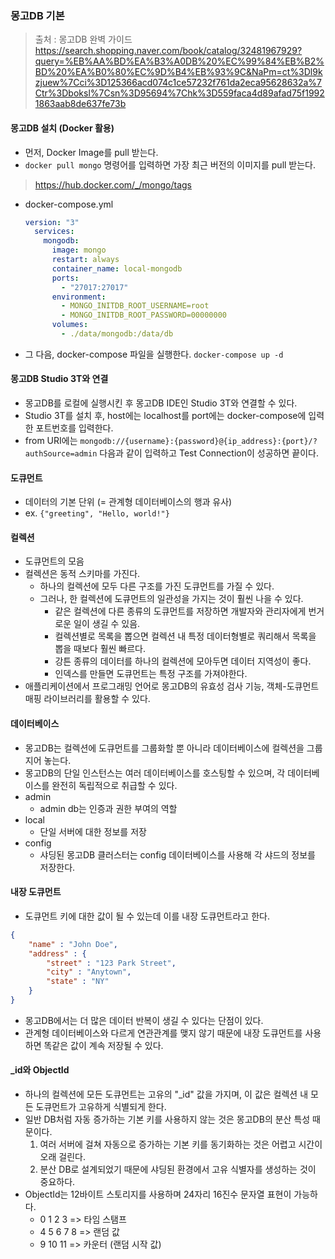### 몽고DB 기본
> 출처 : 몽고DB 완벽 가이드
> https://search.shopping.naver.com/book/catalog/32481967929?query=%EB%AA%BD%EA%B3%A0DB%20%EC%99%84%EB%B2%BD%20%EA%B0%80%EC%9D%B4%EB%93%9C&NaPm=ct%3Dl9kzjuew%7Cci%3D125366acd074c1ce57232f761da2eca95628632a%7Ctr%3Dboksl%7Csn%3D95694%7Chk%3D559faca4d89afad75f19921863aab8de637fe73b

#### 몽고DB 설치 (Docker 활용)
* 먼저, Docker Image를 pull 받는다.
* ```docker pull mongo``` 명령어를 입력하면 가장 최근 버전의 이미지를 pull 받는다.
> https://hub.docker.com/_/mongo/tags
* docker-compose.yml
  ```yaml
  version: "3"
    services:
      mongodb:
        image: mongo
        restart: always
        container_name: local-mongodb
        ports:
          - "27017:27017"
        environment:
          - MONGO_INITDB_ROOT_USERNAME=root
          - MONGO_INITDB_ROOT_PASSWORD=00000000
        volumes:
          - ./data/mongodb:/data/db
  ```
* 그 다음, docker-compose 파일을 실행한다. ```docker-compose up -d```

#### 몽고DB Studio 3T와 연결
* 몽고DB를 로컬에 실행시킨 후 몽고DB IDE인 Studio 3T와 연결할 수 있다.
* Studio 3T를 설치 후, host에는 localhost를 port에는 docker-compose에 입력한 포트번호를 입력한다.
* from URI에는 ```mongodb://{username}:{password}@{ip_address}:{port}/?authSource=admin``` 다음과 같이 입력하고 Test Connection이 성공하면 끝이다.

#### 도큐먼트
* 데이터의 기본 단위 (= 관계형 데이터베이스의 행과 유사)
* ex. ```{"greeting", "Hello, world!"}```

#### 컬렉션
* 도큐먼트의 모음
* 컬렉션은 동적 스키마를 가진다.
  * 하나의 컬렉션에 모두 다른 구조를 가진 도큐먼트를 가질 수 있다.
  * 그러나, 한 컬렉션에 도큐먼트의 일관성을 가지는 것이 훨씬 나을 수 있다.
    * 같은 컬렉션에 다른 종류의 도큐먼트를 저장하면 개발자와 관리자에게 번거로운 일이 생길 수 있음.
    * 컬렉션별로 목록을 뽑으면 컬렉션 내 특정 데이터형별로 쿼리해서 목록을 뽑을 때보다 훨씬 빠르다.
    * 강튼 종류의 데이터를 하나의 컬렉션에 모아두면 데이터 지역성이 좋다.
    * 인덱스를 만들면 도큐먼트는 특정 구조를 가져야한다.
* 애플리케이션에서 프로그래밍 언어로 몽고DB의 유효성 검사 기능, 객체-도큐먼트 매핑 라이브러리를 활용할 수 있다.

#### 데이터베이스
* 몽고DB는 컬렉션에 도큐먼트를 그룹화할 뿐 아니라 데이터베이스에 컬렉션을 그룹 지어 놓는다.
* 몽고DB의 단일 인스턴스는 여러 데이터베이스를 호스팅할 수 있으며, 각 데이터베이스를 완전히 독립적으로 취급할 수 있다.
* admin
  * admin db는 인증과 권한 부여의 역할
* local
  * 단일 서버에 대한 정보를 저장
* config
  * 샤딩된 몽고DB 클러스터는 config 데이터베이스를 사용해 각 샤드의 정보를 저장한다.

#### 내장 도큐먼트
* 도큐먼트 키에 대한 값이 될 수 있는데 이를 내장 도큐먼트라고 한다.
```json
{
    "name" : "John Doe",
    "address" : {
        "street" : "123 Park Street",
        "city" : "Anytown",
        "state" : "NY"
    }
}
```
* 몽고DB에서는 더 많은 데이터 반복이 생길 수 있다는 단점이 있다.
* 관계형 데이터베이스와 다르게 연관관계를 맺지 않기 때문에 내장 도큐먼트를 사용하면 똑같은 값이 계속 저장될 수 있다.

#### _id와 ObjectId
* 하나의 컬렉션에 모든 도큐먼트는 고유의 "_id" 값을 가지며, 이 값은 컬렉션 내 모든 도큐먼트가 고유하게 식별되게 한다.
* 일반 DB처럼 자동 증가하는 기본 키를 사용하지 않는 것은 몽고DB의 분산 특성 때문이다.
  1. 여러 서버에 걸쳐 자동으로 증가하는 기본 키를 동기화하는 것은 어렵고 시간이 오래 걸린다.
  2. 분산 DB로 설계되었기 때문에 샤딩된 환경에서 고유 식별자를 생성하는 것이 중요하다.
* ObjectId는 12바이트 스토리지를 사용하며 24자리 16진수 문자열 표현이 가능하다.
  * 0 1 2 3 => 타임 스탬프
  * 4 5 6 7 8 => 랜덤 값
  * 9 10 11 => 카운터 (랜덤 시작 값)

